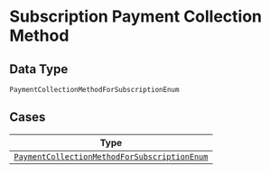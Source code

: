 
# Subscription Payment Collection Method

## Data Type

`PaymentCollectionMethodForSubscriptionEnum`

## Cases

| Type |
|  --- |
| [`PaymentCollectionMethodForSubscriptionEnum`](../../../doc/models/payment-collection-method-for-subscription-enum.md) |

